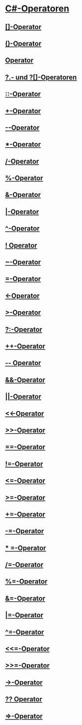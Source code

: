 # [C#-Operatoren](index.md)
## [[]-Operator](index-operator.md)
## [()-Operator](invocation-operator.md)
## [ Operator](member-access-operator.md)
## [?.- und ?[]-Operatoren](null-conditional-operators.md)
## [::-Operator](namespace-alias-qualifer.md)
## [+-Operator](addition-operator.md)
## [--Operator](subtraction-operator.md)
## [*-Operator](multiplication-operator.md)
## [/-Operator](division-operator.md)
## [%-Operator](modulus-operator.md)
## [&-Operator](and-operator.md)
## [|-Operator](or-operator.md)
## [^-Operator](xor-operator.md)
## [! Operator](logical-negation-operator.md)
## [~-Operator](bitwise-complement-operator.md)
## [=-Operator](assignment-operator.md)
## [<-Operator](less-than-operator.md)
## [>-Operator](greater-than-operator.md)
## [?:-Operator](conditional-operator.md)
## [++-Operator](increment-operator.md)
## [-- Operator](decrement-operator.md)
## [&&-Operator](conditional-and-operator.md)
## [||-Operator](conditional-or-operator.md)
## [<<-Operator](left-shift-operator.md)
## [>>-Operator](right-shift-operator.md)
## [==-Operator](equality-comparison-operator.md)
## [!=-Operator](not-equal-operator.md)
## [<=-Operator](less-than-equal-operator.md)
## [>=-Operator](greater-than-equal-operator.md)
## [+=-Operator](addition-assignment-operator.md)
## [-=-Operator](subtraction-assignment-operator.md)
## [* =-Operator](multiplication-assignment-operator.md)
## [/=-Operator](division-assignment-operator.md)
## [%=-Operator](modulus-assignment-operator.md)
## [&=-Operator](and-assignment-operator.md)
## [|=-Operator](or-assignment-operator.md)
## [^=-Operator](xor-assignment-operator.md)
## [<<=-Operator](left-shift-assignment-operator.md)
## [>>=-Operator](right-shift-assignment-operator.md)
## [->-Operator](dereference-operator.md)
## [?? Operator](null-coalescing-operator.md)
## [=>-Operator](lambda-operator.md)

